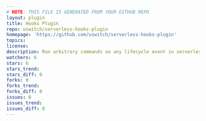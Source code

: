 ```yaml
---
# NOTE: THIS FILE IS GENERATED FROM YOUR GITHUB REPO
layout: plugin
title: Hooks Plugin
repo: uswitch/serverless-hooks-plugin
homepage: 'https://github.com/uswitch/serverless-hooks-plugin'
topics: 
license: 
description: Run arbitrary commands on any lifecycle event in serverless
watchers: 6
stars: 6
stars_trend: 
stars_diff: 0
forks: 0
forks_trend: 
forks_diff: 0
issues: 0
issues_trend: 
issues_diff: 0
---
```


